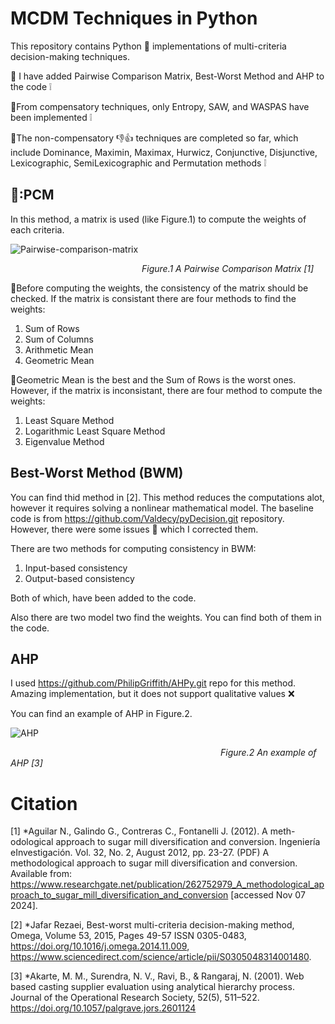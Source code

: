 # MCDM Techniques in Python
This repository contains Python :snake: implementations of multi-criteria decision-making techniques.

:triangular_flag_on_post: I have added Pairwise Comparison Matrix, Best-Worst Method and AHP to the code :grey_exclamation:

:triangular_flag_on_post:From compensatory techniques, only Entropy, SAW, and WASPAS have been implemented :grey_exclamation:

:triangular_flag_on_post:The non-compensatory :thumbsdown::thumbsup: techniques are completed so far, which include Dominance, Maximin, Maximax, Hurwicz, Conjunctive, Disjunctive, Lexicographic, SemiLexicographic and Permutation methods :grey_exclamation:


## 🧠:PCM
In this method, a matrix is used (like Figure.1) to compute the weights of each criteria.

![Pairwise-comparison-matrix](https://github.com/user-attachments/assets/409096b1-030c-4c28-93b6-6e2b4eb9b8d5)

&emsp;&emsp;&emsp;&emsp;&emsp;&emsp;&emsp;&emsp;&emsp;&emsp;&emsp;&emsp;&emsp;&emsp;&emsp;*Figure.1 A Pairwise Comparison Matrix [1]*

🌵Before computing the weights, the consistency of the matrix should be checked. If the matrix is consistant there are four methods to find the weights: 

  1. Sum of Rows 
  2. Sum of Columns
  3. Arithmetic Mean 
  4. Geometric Mean

🥑Geometric Mean is the best and the Sum of Rows is the worst ones. However, if the matrix is inconsistant, there are four method to compute the weights:
  1. Least Square Method
  2. Logarithmic Least Square Method
  3. Eigenvalue Method
 
  
## Best-Worst Method (BWM)
You can find thid method in [2]. This method reduces the computations alot, however it requires solving a nonlinear mathematical model. 
The baseline code is from https://github.com/Valdecy/pyDecision.git repository. However, there were some issues 📰 which I corrected them.

There are two methods for computing consistency in BWM: 
1. Input-based consistency
2. Output-based consistency

Both of which, have been added to the code.

Also there are two model two find the weights. You can find both of them in the code.


## AHP
I used https://github.com/PhilipGriffith/AHPy.git repo for this method. Amazing implementation, but it does not support qualitative values :x:

You can find an example of AHP in Figure.2.

![AHP](https://github.com/user-attachments/assets/b430085d-747e-4784-8f75-d3e39b832406)

&emsp;&emsp;&emsp;&emsp;&emsp;&emsp;&emsp;&emsp;&emsp;&emsp;&emsp;&emsp;&emsp;&emsp;&emsp;&emsp;&emsp;&emsp;&emsp;&emsp;&emsp;&emsp;&emsp;&emsp;*Figure.2 An example of AHP [3]*


# Citation

[1] *Aguilar N., Galindo G., Contreras C., Fontanelli J. (2012). A meth-odological approach to sugar mill diversification and conversion. Ingeniería eInvestigación. Vol. 32, No. 2, August 2012, pp. 23-27. 
(PDF) A methodological approach to sugar mill diversification and conversion. Available from: https://www.researchgate.net/publication/262752979_A_methodological_approach_to_sugar_mill_diversification_and_conversion [accessed Nov 07 2024].

[2] *Jafar Rezaei, Best-worst multi-criteria decision-making method, Omega, Volume 53, 2015, Pages 49-57 ISSN 0305-0483, https://doi.org/10.1016/j.omega.2014.11.009, https://www.sciencedirect.com/science/article/pii/S0305048314001480.

[3] *Akarte, M. M., Surendra, N. V., Ravi, B., & Rangaraj, N. (2001). Web based casting supplier evaluation using analytical hierarchy process. Journal of the Operational Research Society, 52(5), 511–522. https://doi.org/10.1057/palgrave.jors.2601124
